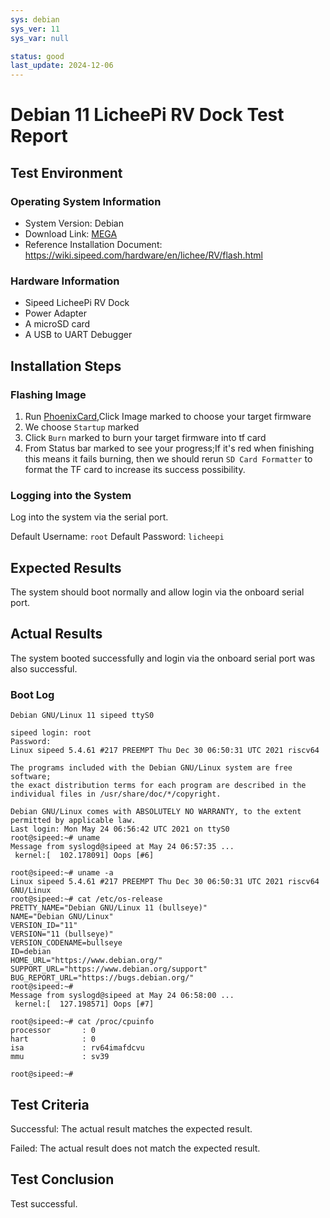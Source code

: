 ```yaml
---
sys: debian
sys_ver: 11
sys_var: null

status: good
last_update: 2024-12-06
---
```


# Debian 11 LicheePi RV Dock Test Report

## Test Environment

### Operating System Information

- System Version: Debian
- Download Link: [MEGA](https://mega.nz/folder/lx4CyZBA#PiFhY7oSVQ3gp2ZZ_AnwYA)
- Reference Installation Document: https://wiki.sipeed.com/hardware/en/lichee/RV/flash.html

### Hardware Information

- Sipeed LicheePi RV Dock
- Power Adapter
- A microSD card
- A USB to UART Debugger

## Installation Steps

### Flashing Image

1. Run [PhoenixCard](https://dl.sipeed.com/shareURL/LICHEE/D1/Lichee_RV/tool),Click Image marked to choose your target firmware
2. We choose `Startup` marked
3. Click `Burn` marked to burn your target firmware into tf card
4. From Status bar marked to see your progress;If it's red when finishing this means it fails burning, then we should rerun `SD Card Formatter` to format the TF card to increase its success possibility.

### Logging into the System

Log into the system via the serial port.

Default Username: `root`
Default Password: `licheepi`

## Expected Results

The system should boot normally and allow login via the onboard serial port.

## Actual Results

The system booted successfully and login via the onboard serial port was also successful.

### Boot Log

```log
Debian GNU/Linux 11 sipeed ttyS0

sipeed login: root
Password: 
Linux sipeed 5.4.61 #217 PREEMPT Thu Dec 30 06:50:31 UTC 2021 riscv64

The programs included with the Debian GNU/Linux system are free software;
the exact distribution terms for each program are described in the
individual files in /usr/share/doc/*/copyright.

Debian GNU/Linux comes with ABSOLUTELY NO WARRANTY, to the extent
permitted by applicable law.
Last login: Mon May 24 06:56:42 UTC 2021 on ttyS0
root@sipeed:~# uname 
Message from syslogd@sipeed at May 24 06:57:35 ...
 kernel:[  102.178091] Oops [#6]

root@sipeed:~# uname -a
Linux sipeed 5.4.61 #217 PREEMPT Thu Dec 30 06:50:31 UTC 2021 riscv64 GNU/Linux
root@sipeed:~# cat /etc/os-release 
PRETTY_NAME="Debian GNU/Linux 11 (bullseye)"
NAME="Debian GNU/Linux"
VERSION_ID="11"
VERSION="11 (bullseye)"
VERSION_CODENAME=bullseye
ID=debian
HOME_URL="https://www.debian.org/"
SUPPORT_URL="https://www.debian.org/support"
BUG_REPORT_URL="https://bugs.debian.org/"
root@sipeed:~# 
Message from syslogd@sipeed at May 24 06:58:00 ...
 kernel:[  127.198571] Oops [#7]

root@sipeed:~# cat /proc/cpuinfo 
processor       : 0
hart            : 0
isa             : rv64imafdcvu
mmu             : sv39

root@sipeed:~# 
```

## Test Criteria

Successful: The actual result matches the expected result.

Failed: The actual result does not match the expected result.

## Test Conclusion

Test successful.
